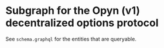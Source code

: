 Subgraph for the Opyn (v1) decentralized options protocol
==============
See `schema.graphql` for the entities that are queryable.

